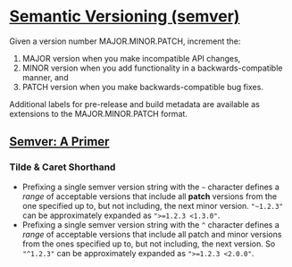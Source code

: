 [Semantic Versioning (semver)](https://semver.org/)
===

Given a version number MAJOR.MINOR.PATCH, increment the:

1. MAJOR version when you make incompatible API changes,
2. MINOR version when you add functionality in a backwards-compatible manner, and
3. PATCH version when you make backwards-compatible bug fixes.

Additional labels for pre-release and build metadata are available as extensions to the MAJOR.MINOR.PATCH format.

## [Semver: A Primer](https://nodesource.com/blog/semver-a-primer/)

### Tilde & Caret Shorthand

- Prefixing a single semver version string with the `~` character defines a *range* of acceptable versions that include all **patch** versions from the one specified up to, but not including, the next minor version. `"~1.2.3"` can be approximately expanded as `">=1.2.3 <1.3.0"`.
- Prefixing a single semver version string with the `^` character defines a *range* of acceptable versions that include all patch and minor versions from the ones specified up to, but not including, the next version. So `"^1.2.3"` can be approximately expanded as `">=1.2.3 <2.0.0"`.
